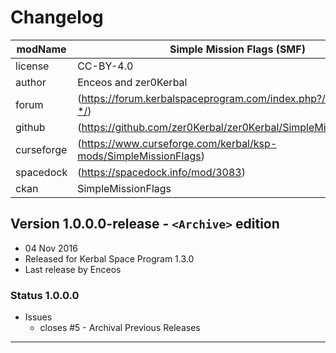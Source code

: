 # Changelog  
  
| modName    | Simple Mission Flags (SMF)                                        |
| ---------- | ----------------------------------------------------------------- |
| license    | CC-BY-4.0                                                         |
| author     | Enceos and zer0Kerbal                                             |
| forum      | (https://forum.kerbalspaceprogram.com/index.php?/topic/209364-*/) |
| github     | (https://github.com/zer0Kerbal/zer0Kerbal/SimpleMissionFlags)     |
| curseforge | (https://www.curseforge.com/kerbal/ksp-mods/SimpleMissionFlags)   |
| spacedock  | (https://spacedock.info/mod/3083)                                 |
| ckan       | SimpleMissionFlags                                                |

## Version 1.0.0.0-release - `<Archive>` edition

* 04 Nov 2016
* Released for Kerbal Space Program 1.3.0
* Last release by Enceos

### Status 1.0.0.0

* Issues
  * closes #5 - Archival Previous Releases

---
